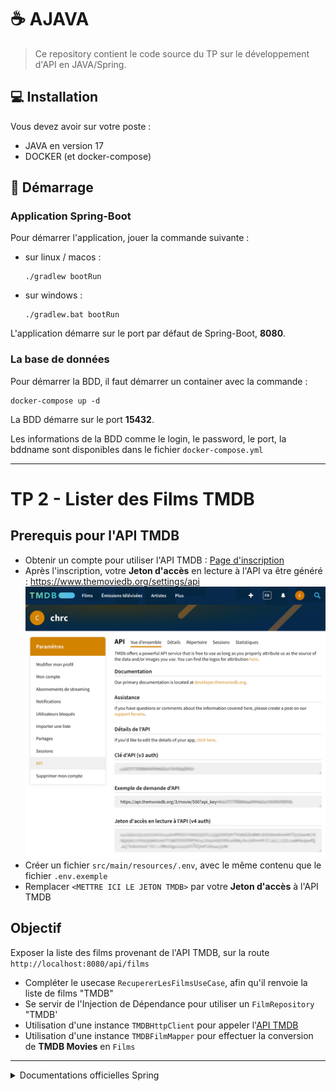 # ☕ AJAVA

> Ce repository contient le code source du TP sur le développement d'API en JAVA/Spring.

## 💻 Installation

Vous devez avoir sur votre poste :

* JAVA en version 17
* DOCKER (et docker-compose)

## 🚀 Démarrage

### Application Spring-Boot

Pour démarrer l'application, jouer la commande suivante :

* sur linux / macos :
    ```shell
    ./gradlew bootRun
    ```
* sur windows :
    ```shell
    ./gradlew.bat bootRun
    ```

L'application démarre sur le port par défaut de Spring-Boot, **8080**.

### La base de données

Pour démarrer la BDD, il faut démarrer un container avec la commande :

``` shell
docker-compose up -d
```

La BDD démarre sur le port **15432**.

Les informations de la BDD comme le login, le password, le port, la bddname sont disponibles dans le
fichier `docker-compose.yml`

---

# TP 2 - Lister des Films TMDB

## Prerequis pour l'API TMDB

* Obtenir un compte pour utiliser l'API TMDB : [Page d'inscription](https://www.themoviedb.org/signup)
* Après l'inscription, votre **Jeton d'accès** en lecture à l'API va être
  généré : https://www.themoviedb.org/settings/api
  ![Token API TMDB](doc/img/token-api-TMDB.png)
* Créer un fichier `src/main/resources/.env`, avec le même contenu que le fichier `.env.exemple`
* Remplacer `<METTRE ICI LE JETON TMDB>` par votre **Jeton d'accès** à l'API TMDB

## Objectif

Exposer la liste des films provenant de l'API TMDB, sur la route `http://localhost:8080/api/films`

* Compléter le usecase `RecupererLesFilmsUseCase`, afin qu'il renvoie la liste de films "TMDB"
* Se servir de l'Injection de Dépendance pour utiliser un `FilmRepository` "TMDB'
* Utilisation d'une instance `TMDBHttpClient` pour appeler
  l'[API TMDB](https://developers.themoviedb.org/3/movies/get-popular-movies)
* Utilisation d'une instance `TMDBFilmMapper` pour effectuer la conversion de **TMDB Movies** en `Films`

---

<details>
  <summary>Documentations officielles Spring</summary>

### Documentations Spring

* [Official Gradle documentation](https://docs.gradle.org)
* [Spring Boot Gradle Plugin Reference Guide](https://docs.spring.io/spring-boot/docs/2.7.1/gradle-plugin/reference/html/)
* [Create an OCI image](https://docs.spring.io/spring-boot/docs/2.7.1/gradle-plugin/reference/html/#build-image)
* [Testcontainers Postgres Module Reference Guide](https://www.testcontainers.org/modules/databases/postgres/)
* [Spring Boot DevTools](https://docs.spring.io/spring-boot/docs/2.7.1/reference/htmlsingle/#using.devtools)
* [Spring Security](https://docs.spring.io/spring-boot/docs/2.7.1/reference/htmlsingle/#web.security)
* [Spring Web](https://docs.spring.io/spring-boot/docs/2.7.1/reference/htmlsingle/#web)
* [Testcontainers](https://www.testcontainers.org/)
* [Spring REST Docs](https://docs.spring.io/spring-restdocs/docs/current/reference/html5/)
* [Spring Data JPA](https://docs.spring.io/spring-boot/docs/2.7.1/reference/htmlsingle/#data.sql.jpa-and-spring-data)
* [Spring Boot Actuator](https://docs.spring.io/spring-boot/docs/2.7.1/reference/htmlsingle/#actuator)

### Guides

* [Securing a Web Application](https://spring.io/guides/gs/securing-web/)
* [Spring Boot and OAuth2](https://spring.io/guides/tutorials/spring-boot-oauth2/)
* [Authenticating a User with LDAP](https://spring.io/guides/gs/authenticating-ldap/)
* [Building a RESTful Web Service](https://spring.io/guides/gs/rest-service/)
* [Serving Web Content with Spring MVC](https://spring.io/guides/gs/serving-web-content/)
* [Building REST services with Spring](https://spring.io/guides/tutorials/rest/)
* [Accessing Data with JPA](https://spring.io/guides/gs/accessing-data-jpa/)
* [Building a RESTful Web Service with Spring Boot Actuator](https://spring.io/guides/gs/actuator-service/)

### Liens supplémentaires

* [Gradle Build Scans – insights for your project's build](https://scans.gradle.com#gradle)

</details>
